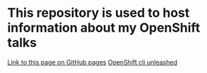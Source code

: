 # This repository is used to host information about my OpenShift talks

[Link to this page on GitHub pages](https://olaf-meyer.github.io/openshift-talks/)
[OpenShift cli unleashed](openshift_cli_unleahed.md)
